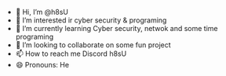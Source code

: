 - 👋 Hi, I’m @h8sU
- 👀 I’m interested ir cyber security & programing
- 🌱 I’m currently learning Cyber security, netwok and some time programing
- 💞️ I’m looking to collaborate on some fun project
- 📫 How to reach me Discord h8sU
- 😄 Pronouns: He

<!---
h8sU/h8sU is a ✨ special ✨ repository because its `README.md` (this file) appears on your GitHub profile.
You can click the Preview link to take a look at your changes.
--->
